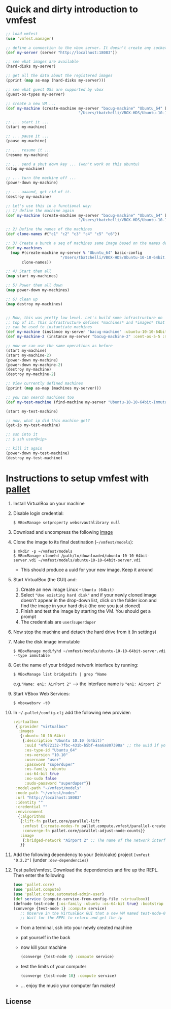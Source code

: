 # Quick and dirty introduction to vmfest
``` clojure
;; load vmfest
(use 'vmfest.manager)

;; define a connection to the vbox server. It doesn't create any socket
(def my-server (server "http://localhost:18083"))

;; see what images are available
(hard-disks my-server)

;; get all the data about the registered images
(pprint (map as-map (hard-disks my-server)))

;; see what guest OSs are supported by vbox
(guest-os-types my-server)

;; create a new VM ...
(def my-machine (create-machine my-server "bacug-machine" "Ubuntu_64" basic-config
                                "/Users/tbatchelli/VBOX-HDS/Ubuntu-10-10-64bit.vdi"))

;; ... start it ...
(start my-machine)

;; ... pause it ...
(pause my-machine)

;; ... resume it ...
(resume my-machine)

;; ... send a shut down key ... (won't work on this ubuntu)
(stop my-machine)

;; ... turn the machine off ...
(power-down my-machine)

;; ... aaaand, get rid of it.
(destroy my-machine)

;; Let's use this in a functional way:
;; 1) define the machine again
(def my-machine (create-machine my-server "bacug-machine" "Ubuntu_64" basic-config
                                "/Users/tbatchelli/VBOX-HDS/Ubuntu-10-10-64bit.vdi"))

;; 2) Define the names of the machines
(def clone-names #{"c1" "c2" "c3" "c4" "c5" "c6"})

;; 3) Create a bunch a seq of machines same image based on the names defined
(def my-machines
  (map #(create-machine my-server % "Ubuntu_64" basic-config
                        "/Users/tbatchelli/VBOX-HDS/Ubuntu-10-10-64bit.vdi")
       clone-names))

;; 4) Start them all
(map start my-machines)

;; 5) Power them all down
(map power-down my-machines)

;; 6) clean up
(map destroy my-machines)


;; Now, this was pretty low level. Let's build some infrastructure on
;; top of it. This infrastructure defines *machines* and *images* that
;; can be used to instantiate machines
(def my-machine (instance my-server "bacug-machine" :ubuntu-10-10-64bit :micro))
(def my-machine-2 (instance my-server "bacug-machine-2" :cent-os-5-5 :micro))

;; now we can use the same operations as before
(start my-machine)
(start my-machine-2)
(power-down my-machine)
(power-down my-machine-2)
(destroy my-machine)
(destroy my-machine-2)

;; View currently defined machines
(pprint (map as-map (machines my-server)))

;; you can search machines too
(def my-test-machine (find-machine my-server "Ubuntu-10-10-64bit-Immutable")))

(start my-test-machine)

;; now, what ip did this machine get?
(get-ip my-test-machine)

;; ssh into it
;; $ ssh user@<ip>

;; kill it again
(power-down my-test-machine)
(destroy my-test-machine)
```

# Instructions to setup vmfest with [pallet](https://github.com/pallet/pallet "pallet")
1. Install VirtualBox on your machine
2. Disable login credential: 

    ``` 
    $ VBoxManage setproperty websrvauthlibrary null
    ```

3. Download and uncompress the following [image](https://s3.amazonaws.com/vmfest-images/ubuntu-10-10-64bit-server.vdi.gz "image")
4. Clone the image to its final destination (```~/vmfest/models```):

    ``` 
    $ mkdir -p ~/vmfest/models
    $ VBoxManage clonehd /path/to/downloaded/ubuntu-10-10-64bit-server.vdi ~/vmfest/models/ubuntu-10-10-64bit-server.vdi
    ```

    * This should produce a uuid for your new image. Keep it around
5. Start VirtualBox (the GUI) and:
    1. Create an new image Linux - ```Ubuntu (64bit)```
    2. Select ```"Use existing hard disk"``` and if your newly cloned image doesn't appear in the drop-down list, click on the folder icon and find the image in your hard disk (the one you just cloned)
    3. Finish and test the image by starting the VM. You should get a prompt
    4. The credentials are ```user```/```superduper```
5. Now stop the machine and detach the hard drive from it (in settings)
6. Make the disk image immutable

    ``` 
    $ VBoxManage modifyhd ~/vmfest/models/ubuntu-10-10-64bit-server.vdi --type immutable
    ```

6. Get the name of your bridged network interface by running: 

    ```
    $ VBoxManage list bridgedifs | grep ^Name 
    ```
    e.g.```"Name: en1: AirPort 2"```  --> the interface name is ```"en1: Airport 2"```
    
7. Start VBbox Web Services: 

     ```
    $ vboxwebsrv -t0
    ```
    
8. In ```~/.pallet/config.clj``` add the following new provider:

    ``` clojure
    :virtualbox 
     {:provider "virtualbox"
      :images
       {:ubuntu-10-10-64bit
        {:description "Ubuntu 10.10 (64bit)"
         :uuid "4f072132-7fbc-431b-b5bf-4aa6a807398a" ;; the uuid if your cloned image
         :os-type-id "Ubuntu_64"
         :os-version "10.10"
         :username "user"
         :password "superduper"
         :os-family :ubuntu
         :os-64-bit true
         :no-sudo false
         :sudo-password "superduper"}}
     :model-path "~/vmfest/models"
     :node-path "~/vmfest/nodes"
     :url "http://localhost:18083"
     :identity ""
     :credential ""
     :environment
      {:algorithms
       {:lift-fn pallet.core/parallel-lift
        :vmfest {:create-nodes-fn pallet.compute.vmfest/parallel-create-nodes}
        :converge-fn pallet.core/parallel-adjust-node-counts}}
       :image
        {:bridged-network "Airport 2" ;; The name of the network interface to use for bridging 
       }}
    ```

9. Add the following dependency to your (lein/cake) project  ```[vmfest "0.2.2"]``` (under ```:dev-dependencies```)
10. Test pallet/vmfest. Download the dependencies and fire up the REPL. Then enter the following

    ``` clojure
    (use 'pallet.core)
    (use 'pallet.compute)
    (use 'pallet.crate.automated-admin-user)
    (def service (compute-service-from-config-file :virtualbox))
    (defnode test-node {:os-family :ubuntu :os-64-bit true} :bootstrap automated-amdin-user)
    (converge {test-node 1} :compute service)
       ;; Observe in the VirtualBox GUI that a new VM named test-node-0 has been created and started
       ;; Wait for the REPL to return and get the ip
    ```
    
    * from a terminal, ssh into your newly created machine
    * pat yourself in the back
    * now kill your machine
    
        ``` clojure
        (converge {test-node 0} :compute service)
        ```
        
    * test the limits of your computer 
    
        ``` clojure
        (converge {test-node 10} :compute service) 
        ```
        
    * ... enjoy the music your computer fan makes!


## License
